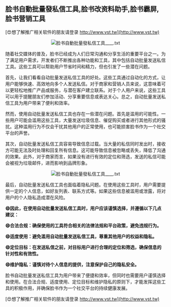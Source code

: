 ## **脸书自動批量發私信工具,脸书改资料助手,脸书霸屏,脸书营销工具**

[😍想了解推广相关软件的朋友请登录 http://www.vst.tw](http://www.vst.tw)

 <center><img src="https://vst.tw/MP4/tuiguang/png/6.png" alt="脸书自動批量發私信工具____.txt"></center>

随着社交媒体的普及，脸书已经成为人们日常沟通和分享生活的重要平台之一。为了满足用户需求，开发者们不断推出各种功能和工具，其中包括自动批量发送私信工具。这些工具可以帮助用户节省时间和精力，但也引发了一些潜在问题。

首先，让我们看看自动批量发送私信工具的好处。这些工具通过自动化的方式，让用户能够快速、高效地向多个人发送私信。对于商家和营销人员来说，这意味着可以更轻松地推广产品或服务，与潜在客户建立联系。对于个人用户来说，这些工具可以用于提醒朋友们参加活动、分享重要信息或表达关心。总之，自动批量发送私信工具为用户带来了便利和效率。

然而，使用自动批量发送私信工具也存在一些潜在问题。首先是滥用的可能性。一些用户可能会滥用这些工具，大量发送垃圾信息、催促购买或者进行其他形式的骚扰。这种滥用行为不仅会干扰其他用户的正常使用，也可能损害脸书作为一个社交平台的声誉。

其次，自动批量发送私信工具容易导致信息过载。当大量的私信同时发出时，接收方可能无法及时处理和回复所有信息。这可能导致信息被忽略或丢失，降低了沟通的效果。此外，对于商家而言，如果没有进行有效的定位和筛选，发送的私信可能会被视为垃圾邮件，进而影响到品牌形象。

 <center><img src="https://vst.tw/MP4/tuiguang/png/1.png" alt="脸书自動批量發私信工具____.txt"></center>

最后，自动批量发送私信工具也面临着隐私问题。在使用这些工具时，用户需要提供一定的个人信息，如好友列表、联系方式等。如果这些信息被滥用或泄露，将对用户的个人隐私造成潜在风险。

**😄因此，在使用自动批量发送私信工具时，用户应该谨慎选择，并遵循以下几点建议：**

**😄合法合规：确保使用的工具符合相关的法律法规和平台政策，避免违规行为。**

**😄适度使用：避免滥用自动批量发送私信工具，尊重其他用户的权益和隐私。**

**😄定位目标：在发送私信之前，对目标用户进行合理的定位和筛选，确保信息的针对性和有效性。**

**😄维护隐私：谨慎对待个人信息的提供，注意保护自己的隐私安全。**

脸书自动批量发送私信工具为用户带来了便捷和效率，但同时也需要用户谨慎选择和使用。在合法合规、适度使用、定位目标和维护隐私的原则下，才能发挥这些工具的积极作用，并确保脸书作为一个社交平台的持续健康发展。

[😍想了解推广相关软件的朋友请登录 http://www.vst.tw](http://www.vst.tw)



